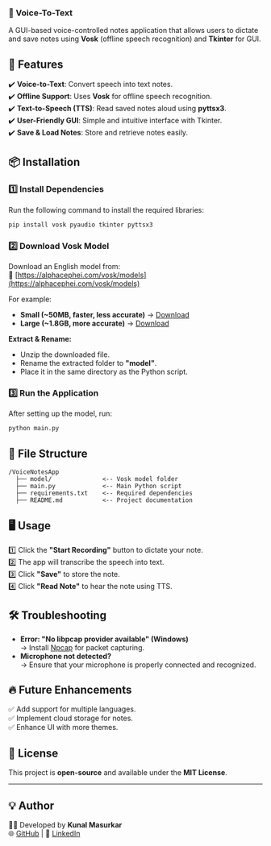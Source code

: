 ### 📝 Voice-To-Text
A GUI-based voice-controlled notes application that allows users to dictate and save notes using **Vosk** (offline speech recognition) and **Tkinter** for GUI.  

## 🚀 Features  
✔️ **Voice-to-Text**: Convert speech into text notes.  
✔️ **Offline Support**: Uses **Vosk** for offline speech recognition.  
✔️ **Text-to-Speech (TTS)**: Read saved notes aloud using **pyttsx3**.  
✔️ **User-Friendly GUI**: Simple and intuitive interface with Tkinter.  
✔️ **Save & Load Notes**: Store and retrieve notes easily.  

## 📦 Installation  

### 1️⃣ **Install Dependencies**  
Run the following command to install the required libraries:  
```sh
pip install vosk pyaudio tkinter pyttsx3
```

### 2️⃣ **Download Vosk Model**  
Download an English model from:  
🔗 [https://alphacephei.com/vosk/models](https://alphacephei.com/vosk/models)  

For example:  
- **Small (~50MB, faster, less accurate)** → [Download](https://alphacephei.com/vosk/models/vosk-model-small-en-us-0.15.zip)  
- **Large (~1.8GB, more accurate)** → [Download](https://alphacephei.com/vosk/models/vosk-model-en-us-0.22.zip)  

**Extract & Rename:**  
- Unzip the downloaded file.  
- Rename the extracted folder to **"model"**.  
- Place it in the same directory as the Python script.  

### 3️⃣ **Run the Application**  
After setting up the model, run:  
```sh
python main.py
```

## 📌 File Structure  
```
/VoiceNotesApp
  ├── model/              <-- Vosk model folder
  ├── main.py             <-- Main Python script
  ├── requirements.txt    <-- Required dependencies
  ├── README.md           <-- Project documentation
```

## 🖥️ Usage  
1️⃣ Click the **"Start Recording"** button to dictate your note.  
2️⃣ The app will transcribe the speech into text.  
3️⃣ Click **"Save"** to store the note.  
4️⃣ Click **"Read Note"** to hear the note using TTS.  

## 🛠️ Troubleshooting  
- **Error: "No libpcap provider available" (Windows)**  
  → Install [Npcap](https://nmap.org/npcap/) for packet capturing.  
- **Microphone not detected?**  
  → Ensure that your microphone is properly connected and recognized.  

## 🔥 Future Enhancements  
✅ Add support for multiple languages.  
✅ Implement cloud storage for notes.  
✅ Enhance UI with more themes.  

## 📜 License
This project is **open-source** and available under the **MIT License**.

---

## 💡 Author
👨‍💻 Developed by **Kunal Masurkar**  
🌐 [GitHub](https://github.com/kunal-masurkar) | 🔗 [LinkedIn](https://linkedin.com/in/kunal-masurkar-8494a123a)
